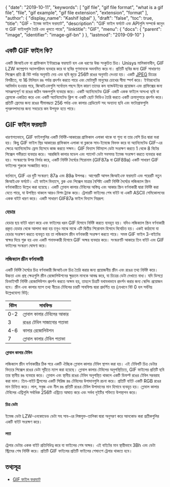 {
  "date": "2019-10-11",
  "keywords": [
    "gif file",
    "gif file format",
    "what is a gif file",
    "file",
    "gif example",
    "gif file extension",
    "extension",
    "format"
  ],
  "author": {
    "display_name": "Kashif Iqbal"
  },
  "draft": "false",
  "toc": true,
  "title": "GIF - ইমেজ ফাইল ফরম্যাট",
  "description": "GIF ফাইল ফর্ম্যাট এবং APIগুলি সম্পর্কে জানুন যা GIF ফাইলগুলি তৈরি এবং খুলতে পারে৷",
  "linktitle": "GIF",
  "menu": {
    "docs": {
      "parent": "image",
      "identifier": "image-gif-bn"
    }
  },
  "lastmod": "2019-09-10"
}

## একটি GIF ফাইল কি? ##

একটি জিআইএফ বা গ্রাফিকাল ইন্টারচেঞ্জ ফরম্যাট হল এক ধরণের উচ্চ সংকুচিত চিত্র। Unisys মালিকানাধীন, GIF LZW কম্প্রেশন অ্যালগরিদম ব্যবহার করে যা ছবির গুণমানকে অবনমিত করে না। প্রতিটি ছবির জন্য GIF সাধারণত পিক্সেল প্রতি 8 বিট পর্যন্ত অনুমতি দেয় এবং ছবি জুড়ে 256টি রঙের অনুমতি দেওয়া হয়। একটি [JPEG](/image/jpeg/) চিত্রের বিপরীতে, যা 16 মিলিয়ন রঙ পর্যন্ত প্রদর্শন করতে পারে এবং মোটামুটি মানুষের চোখের সীমা স্পর্শ করে। ইন্টারনেটের আবির্ভাব হওয়ার পরে, জিআইএফগুলি সর্বোত্তম পছন্দ ছিল কারণ তাদের কম ব্যান্ডউইথের প্রয়োজন এবং গ্রাফিক্সের জন্য সামঞ্জস্যপূর্ণ যা রঙের কঠিন অঞ্চলগুলি ব্যবহার করে। একটি অ্যানিমেটেড GIF একটি একক ফাইলে অসংখ্য ছবি বা ফ্রেমকে একত্রিত করে এবং একটি অ্যানিমেটেড ক্লিপ বা একটি ছোট ভিডিও তৈরি করতে একটি ক্রমানুসারে প্রদর্শন করে। প্রতিটি ফ্রেমের জন্য রঙের সীমাবদ্ধতা 256 পর্যন্ত এবং কালার গ্রেডিয়েন্ট সহ অন্যান্য ছবি এবং ফটোগ্রাফগুলি পুনরুত্পাদনের জন্য সবচেয়ে কম উপযুক্ত হতে পারে।

## GIF ফাইল ফরম্যাট ##

ধারণাগতভাবে, GIF ফাইলগুলির একটি নির্দিষ্ট-আকারের গ্রাফিকাল এলাকা থাকে যা শূন্য বা তার বেশি চিত্র দ্বারা ভরা হয়। কিছু GIF ফাইল স্থির আকারের গ্রাফিকাল এলাকা বা ব্লককে সাব-ইমেজে বিভক্ত করে যা অ্যানিমেটেড GIF-এর ক্ষেত্রে অ্যানিমেটেড ফ্রেম হিসেবে কাজ করতে সক্ষম। GIF বিন্যাস বিটম্যাপ ডেটা সংরক্ষণ করতে 1 থেকে 8 বিটের পিক্সেল গভীরতা ব্যবহার করে। আরজিবি কালার মডেল এবং প্যালেট ডেটা সবসময় ইমেজ সংরক্ষণ করতে ব্যবহার করা হয়। সংস্করণের উপর নির্ভর করে, একটি নির্দিষ্ট দৈর্ঘ্যের শিরোনাম (GIF87a বা GIF89a) একটি সাধারণ GIF ফাইলের শুরুকে সংজ্ঞায়িত করে।

বর্তমানে, GIF এর দুটি সংস্করণ: 87a এবং 89a উপলব্ধ। আগেরটি আসল জিআইএফ ফরম্যাট এবং পরেরটি নতুন জিআইএফ ফর্ম্যাট। এই ফাইল বিন্যাসে, ব্লক এবং পিক্সেল মাত্রার বৈশিষ্ট্য একটি নির্দিষ্ট দৈর্ঘ্যের লজিক্যাল স্ক্রিন বর্ণনাকারীতে উল্লেখ করা হয়েছে। একটি গ্লোবাল কালার টেবিলের অস্তিত্ব এবং আকার স্ক্রিন বর্ণনাকারী দ্বারা নির্দিষ্ট করা যেতে পারে, যা উপস্থিত থাকলে আরও বিশদ ট্র্যাক করে। ট্রেলারটি ফাইলের শেষ বাইট যা একটি ASCII সেমিকোলনের একক বাইট ধারণ করে। একটি সাধারণ GIF87a ফাইল বিন্যাস নিম্নরূপ:

### হেডার ###

হেডার ছয় বাইট ধারণ করে এবং ফাইলের ধরন GIF হিসাবে নির্দিষ্ট করতে ব্যবহৃত হয়। যদিও লজিক্যাল স্ক্রিন বর্ণনাকারী প্রকৃত হেডার থেকে আলাদা করা হয় তবুও মাঝে মাঝে এটি দ্বিতীয় শিরোনাম হিসাবে বিবেচিত হয়। একই কাঠামো যা হেডার সংরক্ষণ করতে ব্যবহৃত হয় তা লজিক্যাল স্ক্রীন বর্ণনাকারী সংরক্ষণ করতে পারে। সমস্ত GIF ফাইল 3-বাইটের স্বাক্ষর দিয়ে শুরু হয় এবং একটি শনাক্তকারী হিসাবে GIF অক্ষর ব্যবহার করে। সংস্করণটি আকারে তিন বাইট এবং GIF ফাইলের সংস্করণ ঘোষণা করে।

### লজিক্যাল স্ক্রীন বর্ণনাকারী ###

একটি নির্দিষ্ট দৈর্ঘ্যের চিত্র বর্ণনাকারী জিআইএফ চিত্র তৈরি করার জন্য প্রয়োজনীয় স্ক্রীন এবং রঙের তথ্য নির্দিষ্ট করে। উচ্চতা এবং প্রস্থ ক্ষেত্রগুলি স্ক্রীন রেজোলিউশনের ক্ষুদ্রতম মানকে আবদ্ধ করে, যা চিত্রের ডেটা দেখাতে বাধ্য। যদি ডিসপ্লে ডিভাইসটি নির্দিষ্ট রেজোলিউশন প্রদর্শন করতে অক্ষম হয়, তাহলে চিত্রটি যথাযথভাবে প্রদর্শন করার জন্য স্কেলিং প্রয়োজন হবে। স্ক্রীন এবং কালার ম্যাপ তথ্য নীচের টেবিলের চারটি সাবফিল্ড দ্বারা প্রদর্শিত হয় (যেখানে বিট 0 হল সর্বনিম্ন উল্লেখযোগ্য বিট):


|বিটস|সাবফিল্ড
---|---|
|0-2|গ্লোবাল কালার টেবিলের আকার
|3|রঙের টেবিল সাজানোর পতাকা
|4-6|কালার রেজোলিউশন
|7|গ্লোবাল কালার টেবিল পতাকা

#### গ্লোবাল কালার টেবিল ####

লজিক্যাল স্ক্রীন বর্ণনাকারীর ঠিক পরে একটি ঐচ্ছিক গ্লোবাল কালার টেবিল স্থাপন করা হয়। এই টেবিলটি চিত্র ডেটার ভিতরে পিক্সেল রঙের ডেটা সূচীতে ম্যাপ করা হয়েছে। গ্লোবাল কালার টেবিলের অনুপস্থিতিতে, GIF ফাইলের প্রতিটি ছবি তার স্থানীয় রঙ ব্যবহার করে। গ্লোবাল এবং স্থানীয় রঙের টেবিল অনুপস্থিত থাকলে একটি ডিফল্ট রঙের টেবিল সরবরাহ করা ভাল। তিন-বাইট ট্রিপলের একটি সিরিজ রঙ টেবিলের উপাদানগুলি রচনা করে। প্রতিটি বাইট একটি RGB রঙের মান চিহ্নিত করে। লাল, সবুজ এবং নীল রঙ প্রতিটি রঙের টেবিল উপাদানের মান হিসাবে ব্যবহৃত হয়। গ্লোবাল কালার টেবিলের এন্ট্রিগুলি সর্বাধিক 256টি এন্ট্রিতে আঘাত করে এবং সর্বদা দুইটির শক্তিতে উপস্থাপন করে।

#### চিত্র ডেটা ####

ইমেজ ডেটা LZW-এনকোডেড ডেটা সহ সাব-এর লিঙ্কযুক্ত-তালিকা দ্বারা অনুসরণ করে আনকোড করা প্রতীকগুলির একটি বাইট সংরক্ষণ করে।

#### লতা ####

ট্রেলার ডেটার একক বাইট প্রতিনিধিত্ব করে যা ফাইলের শেষ অক্ষর। এই বাইটের মান স্থায়ীভাবে 3Bh এবং ডেটা স্ট্রিমের শেষ নির্দিষ্ট করে। প্রতিটি GIF ফাইলের প্রতিটি ফাইলের শেষাংশে ট্রেলার থাকতে হবে।

## তথ্যসূত্র ##

* [GIF ফাইল ফরম্যাট](https://en.wikipedia.org/wiki/GIF)


